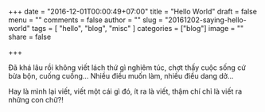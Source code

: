 +++
date = "2016-12-01T00:00:49+07:00"
title = "Hello World"
draft = false
menu = ""
comments = false
author = ""
slug = "20161202-saying-hello-world"
tags = [
  "hello", "blog", "misc"
]
categories = ["blog"]
image = ""
share = false

+++

Đã khá lâu rồi không viết lách thứ gì nghiêm túc, chợt thấy cuộc sống cứ bừa bộn, cuống cuồng... Nhiều điều muốn làm, nhiều điều dang dở...

Hay là mình lại viết, viết một cái gì đó, ít ra là viết, thậm chí chỉ là viết ra những con chữ?!

<!--more-->